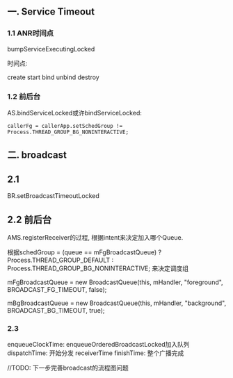 

## 一. Service Timeout

### 1.1 ANR时间点

bumpServiceExecutingLocked

时间点:

create
start
bind
unbind
destroy

### 1.2 前后台

AS.bindServiceLocked或许bindServiceLocked:

    callerFg = callerApp.setSchedGroup != Process.THREAD_GROUP_BG_NONINTERACTIVE;
    
## 二. broadcast

## 2.1

BR.setBroadcastTimeoutLocked

## 2.2 前后台

AMS.registerReceiver的过程, 根据intent来决定加入哪个Queue.

根据schedGroup = (queue == mFgBroadcastQueue)  ? Process.THREAD_GROUP_DEFAULT : Process.THREAD_GROUP_BG_NONINTERACTIVE; 来决定调度组


mFgBroadcastQueue = new BroadcastQueue(this, mHandler,
        "foreground", BROADCAST_FG_TIMEOUT, false);
        
mBgBroadcastQueue = new BroadcastQueue(this, mHandler,
        "background", BROADCAST_BG_TIMEOUT, true);
        
### 2.3

enqueueClockTime:  enqueueOrderedBroadcastLocked加入队列
dispatchTime: 开始分发
receiverTime
finishTime: 整个广播完成


//TODO: 下一步完善broadcast的流程图问题